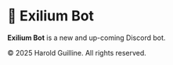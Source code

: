 # 🤖 Exilium Bot

**Exilium Bot** is a new and up-coming Discord bot.

© 2025 Harold Guilline. All rights reserved.
